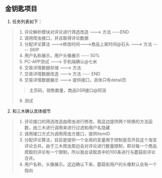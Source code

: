 金钥匙项目
---

1. 任务列表如下：

> 1. 评论解析模块对评论进行筛选改造 ---> 方法 ----END
> 2. 调用爬虫接口，并且取得评论数据
> 3. 分配评论算法 --->修改时间--->商品上架时间@石头  ---> 方法   ---- SKIP
> 4. 用户名称展示，用户头像展示  ---- 50%
> 5. PC-APP测试 ---> 手机端确认@七米
> 6. 交易详情数据存储 ---> 方法
> 7. 交易详情数据改造 ---> 方法   ---- END
> 8. 交易详情数据展示 ---> 提供接口，具体只有detail页
> > 主页码，销售数量，商品DSR接口@阿润
> 9. 测试

2. 和三木确认具体细节

> 1. 评论接口的筛选改造由爬虫进行修改，我这边提供两个转换的方法函数，由三木进行调用来进行过滤和用户名隐藏
> 2. 调用接口方式为调用爬虫方接口，提供ItemID
> 3. 分配评论算法，目前是提供一个全局的变量用于控制是否开启这个淘宝评论合并。由于三木爬虫那边会对评论进行数量限制，即对每一个商品爬取的评论有一个限制，所以我会读取其中的100条进行与蘑菇街评论合并。
> 4. 用户名称，头像展示。这边确认下来，蘑菇街用户的头像默认会有一个指向
